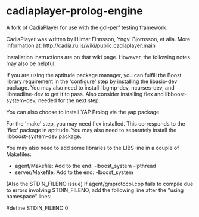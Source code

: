 # cadiaplayer-prolog-engine
A fork of CadiaPlayer for use with the gdl-perf testing framework.

CadiaPlayer was written by Hilmar Finnsson, Yngvi Bjornsson, et alia. More information at: http://cadia.ru.is/wiki/public:cadiaplayer:main

Installation instructions are on that wiki page. However, the following notes may also be helpful.

If you are using the aptitude package manager, you can fulfill the Boost library requirement in the 'configure' step by installing the libasio-dev package. You may also need to install libgmp-dev, ncurses-dev, and libreadline-dev to get it to pass. Also consider installing flex and libboost-system-dev, needed for the next step.

You can also choose to install YAP Prolog via the yap package.

For the 'make' step, you may need flex installed. This corresponds to the 'flex' package in aptitude. You may also need to separately install the libboost-system-dev package.

You may also need to add some libraries to the LIBS line in a couple of Makefiles:

* agent/Makefile: Add to the end: -lboost_system -lpthread
* server/Makefile: Add to the end: -lboost_system

(Also the STDIN_FILENO issue)
If agent/gmprotocol.cpp fails to compile due to errors involving STDIN_FILENO, add the following line after the "using namespace" lines:

#define STDIN_FILENO 0


